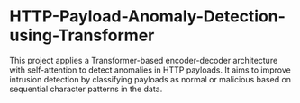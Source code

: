 # HTTP-Payload-Anomaly-Detection-using-Transformer
This project applies a Transformer-based encoder-decoder architecture with self-attention to detect anomalies in HTTP payloads. It aims to improve intrusion detection by classifying payloads as normal or malicious based on sequential character patterns in the data.
